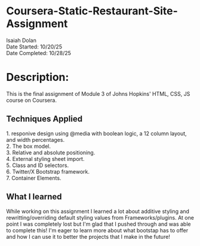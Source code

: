 # Coursera-Static-Restaurant-Site-Assignment

Isaiah Dolan <br>
Date Started: 10/20/25<br>
Date Completed: 10/28/25<br>

<h1>Description:<br></h1> 
This is the final assignment of Module 3 of Johns Hopkins' HTML, CSS, JS course on Coursera. 

<h2>Techniques Applied</h2>
1. responive design using @media with boolean logic, a 12 column layout, and width percentages.<br> 
2. The box model.<br> 
3. Relative and absolute positioning.<br>
4. External styling sheet import.<br>
5. Class and ID selectors.<br>
6. Twitter/X Bootstrap framework.<br>
7. Container Elements.<br>

<h2>What I learned</h2>
While working on this assignment I learned a lot about additive styling and rewritting/overriding default styling values from Frameworks/plugins. At one point I was completely lost but I'm glad that I pushed through and was able to complete this! I'm eager to learn more about what bootstap has to offer and how I can use it to better the projects that I make in the future!  
